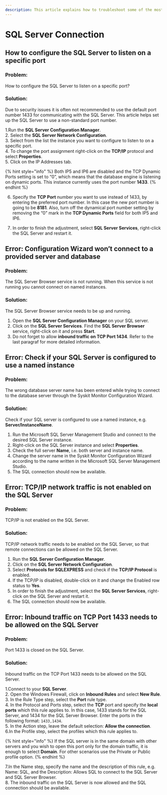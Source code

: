 ```yaml
---
description: This article explains how to troubleshoot some of the most common SQL Server Connection problems to get the Syskit Monitor up and running.
---
```


# SQL Server Connection

## How to configure the SQL Server to listen on a specific port

### Problem:

How to configure the SQL Server to listen on a specific port?

### Solution:

Due to security issues it is often not recommended to use the default port number 1433 for communicating with the SQL Server. This article helps set up the SQL Server to use a non-standard port number.

1.Run the **SQL Server Configuration Manager**.  
2. Select the **SQL Server Network Configuration**.  
3. Select from the list the instance you want to configure to listen to on a specific port.  
4. To change the port assignment right-click on the **TCP/IP** protocol and select **Properties**.  
5. Click on the IP Addresses tab.

{% hint style="info" %}
Both IP5 and IP6 are disabled and the TCP Dynamic Ports setting is set to “0”, which means that the database engine is listening on dynamic ports. This instance currently uses the port number **1433**.
{% endhint %}

6. Specify the **TCP Port** number you want to use instead of 1433, by entering the preferred port number. In this case the new port number is going to be **8181**. Also, turn off the dynamical port number setting by removing the “0” mark in the **TCP Dynamic Ports** field for both IP5 and IP6.

7. In order to finish the adjustment, select **SQL Server Services**, right-click the SQL Server and restart it.

## Error: Configuration Wizard won’t connect to a provided server and database

### Problem:

The SQL Server Browser service is not running. When this service is not running you cannot connect on named instances.

### Solution:

The SQL Server Browser service needs to be up and running.

1. Open the **SQL Server Configuration Manager** on your SQL server.
2. Click on the **SQL Server Services**. Find the **SQL Server Browser** service, right-click on it and press **Start**.
3. Do not forget to allow **inbound traffic on TCP Port 1434**. Refer to the last paragraf for more detailed information.

## Error: Check if your SQL Server is configured to use a named instance

### Problem:

The wrong database server name has been entered while trying to connect to the database server through the Syskit Monitor Configuration Wizard.

### Solution:

Check if your SQL server is configured to use a named instance, e.g. **Server/InstanceName**.

1. Run the Microsoft SQL Server Management Studio and connect to the desired SQL Server instance.
2. Right-click on the SQL Server instance and select **Properties**.
3. Check the full server **Name**, i.e. both server and instance name.
4. Change the server name in the Syskit Monitor Configuration Wizard according to the name written in the Microsoft SQL Server Management Studio.
5. The SQL connection should now be available.

## Error: TCP/IP network traffic is not enabled on the SQL Server

### Problem:

TCP/IP is not enabled on the SQL Server.

### Solution:

TCP/IP network traffic needs to be enabled on the SQL Server, so that remote connections can be allowed on the SQL Server.

1. Run the **SQL Server Configuration Manager**.
2. Click on the **SQL Server Network Configuration**.
3. Select **Protocols for SQLEXPRESS** and check if the **TCP/IP Protocol** is enabled.
4. If the TCP/IP is disabled, double-click on it and change the Enabled row status to **Yes**.
5. In order to finish the adjustment, select the **SQL Server Services**, right-click on the SQL Server and restart it.
6. The SQL connection should now be available.

## Error: Inbound traffic on TCP Port 1433 needs to be allowed on the SQL Server

### Problem:

Port 1433 is closed on the SQL Server.

### Solution:

Inbound traffic on the TCP Port 1433 needs to be allowed on the SQL Server.

1.Connect to your **SQL Server**.  
2. Open the Windows Firewall, click on **Inbound Rules** and select **New Rule**.  
3. In the Rule Type step, select the **Port** rule type.  
4. In the Protocol and Ports step, select the **TCP** port and specify the **local ports** which this rule applies to. In this case, 1433 stands for the SQL Server, and 1434 for the SQL Server Browser. Enter the ports in the following format: `1433,1434`.  
5. In the Action step, leave the default selection: **Allow the connection**.  
6.In the Profile step, select the profiles which this rule applies to.

{% hint style="info" %}
If the SQL server is in the same domain with other servers and you wish to open this port only for the domain traffic, it is enough to select **Domain**. For other scenarios use the Private or Public profile option.
{% endhint %}

7.In the Name step, specify the name and the description of this rule, e.g. Name: SQL, and the Description: Allows SQL to connect to the SQL Server and SQL Server Browser.  
8. The inbound traffic on the SQL Server is now allowed and the SQL connection should be available.

